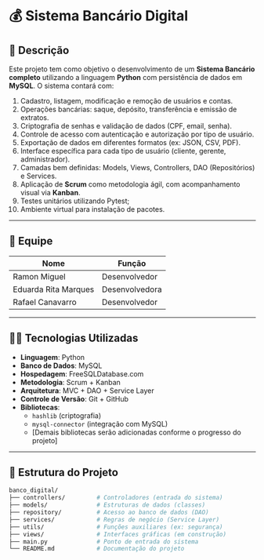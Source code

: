 # 💰 Sistema Bancário Digital

## 🧾 Descrição

Este projeto tem como objetivo o desenvolvimento de um **Sistema Bancário completo** utilizando a linguagem **Python** com persistência de dados em **MySQL**. O sistema contará com:

1. Cadastro, listagem, modificação e remoção de usuários e contas.
2. Operações bancárias: saque, depósito, transferência e emissão de extratos.
3. Criptografia de senhas e validação de dados (CPF, email, senha).
4. Controle de acesso com autenticação e autorização por tipo de usuário.
5. Exportação de dados em diferentes formatos (ex: JSON, CSV, PDF).
6. Interface específica para cada tipo de usuário (cliente, gerente, administrador).
7. Camadas bem definidas: Models, Views, Controllers, DAO (Repositórios) e Services.
8. Aplicação de **Scrum** como metodologia ágil, com acompanhamento visual via **Kanban**.
9. Testes unitários utilizando Pytest;
10. Ambiente virtual para instalação de pacotes.

---

## 👥 Equipe

| Nome                  | Função                    |
|-----------------------|---------------------------|
| Ramon Miguel          | Desenvolvedor             |
| Eduarda Rita Marques  | Desenvolvedora            |
| Rafael Canavarro      | Desenvolvedor             |

---

## 🧑‍💻 Tecnologias Utilizadas

- **Linguagem**: Python
- **Banco de Dados**: MySQL
- **Hospedagem**: FreeSQLDatabase.com
- **Metodologia**: Scrum + Kanban
- **Arquitetura**: MVC + DAO + Service Layer
- **Controle de Versão**: Git + GitHub
- **Bibliotecas**: 
  - `hashlib` (criptografia)
  - `mysql-connector` (integração com MySQL)
  - [Demais bibliotecas serão adicionadas conforme o progresso do projeto]

---

## 📂 Estrutura do Projeto

```bash
banco_digital/
├── controllers/         # Controladores (entrada do sistema)
├── models/              # Estruturas de dados (classes)
├── repository/          # Acesso ao banco de dados (DAO)
├── services/            # Regras de negócio (Service Layer)
├── utils/               # Funções auxiliares (ex: segurança)
├── views/               # Interfaces gráficas (em construção)
├── main.py              # Ponto de entrada do sistema
└── README.md            # Documentação do projeto
